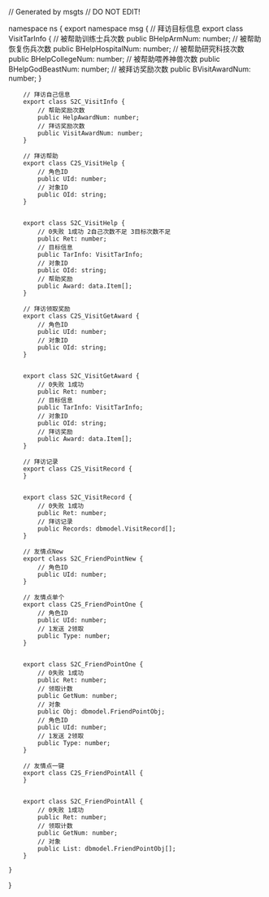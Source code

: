 // Generated by msgts
// DO NOT EDIT!

namespace ns {
	export namespace msg {
		// 拜访目标信息
		export class VisitTarInfo {	
			// 被帮助训练士兵次数
			public BHelpArmNum: number; 
			// 被帮助恢复伤兵次数
			public BHelpHospitalNum: number; 
			// 被帮助研究科技次数
			public BHelpCollegeNum: number; 
			// 被帮助喂养神兽次数
			public BHelpGodBeastNum: number; 
			// 被拜访奖励次数
			public BVisitAwardNum: number; 
		}
		
		// 拜访自己信息
		export class S2C_VisitInfo {	
			// 帮助奖励次数
			public HelpAwardNum: number; 
			// 拜访奖励次数
			public VisitAwardNum: number; 
		}
		
		// 拜访帮助
		export class C2S_VisitHelp {	
			// 角色ID
			public UId: number; 
			// 对象ID
			public OId: string; 
		}
		
		
		export class S2C_VisitHelp {	
			// 0失败 1成功 2自己次数不足 3目标次数不足
			public Ret: number; 
			// 目标信息
			public TarInfo: VisitTarInfo; 
			// 对象ID
			public OId: string; 
			// 帮助奖励
			public Award: data.Item[]; 
		}
		
		// 拜访领取奖励
		export class C2S_VisitGetAward {	
			// 角色ID
			public UId: number; 
			// 对象ID
			public OId: string; 
		}
		
		
		export class S2C_VisitGetAward {	
			// 0失败 1成功
			public Ret: number; 
			// 目标信息
			public TarInfo: VisitTarInfo; 
			// 对象ID
			public OId: string; 
			// 拜访奖励
			public Award: data.Item[]; 
		}
		
		// 拜访记录
		export class C2S_VisitRecord {	
		}
		
		
		export class S2C_VisitRecord {	
			// 0失败 1成功
			public Ret: number; 
			// 拜访记录
			public Records: dbmodel.VisitRecord[]; 
		}
		
		// 友情点New
		export class S2C_FriendPointNew {	
			// 角色ID
			public UId: number; 
		}
		
		// 友情点单个
		export class C2S_FriendPointOne {	
			// 角色ID
			public UId: number; 
			// 1发送 2领取
			public Type: number; 
		}
		
		
		export class S2C_FriendPointOne {	
			// 0失败 1成功
			public Ret: number; 
			// 领取计数
			public GetNum: number; 
			// 对象
			public Obj: dbmodel.FriendPointObj; 
			// 角色ID
			public UId: number; 
			// 1发送 2领取
			public Type: number; 
		}
		
		// 友情点一键
		export class C2S_FriendPointAll {	
		}
		
		
		export class S2C_FriendPointAll {	
			// 0失败 1成功
			public Ret: number; 
			// 领取计数
			public GetNum: number; 
			// 对象
			public List: dbmodel.FriendPointObj[]; 
		}
		
	}
}
